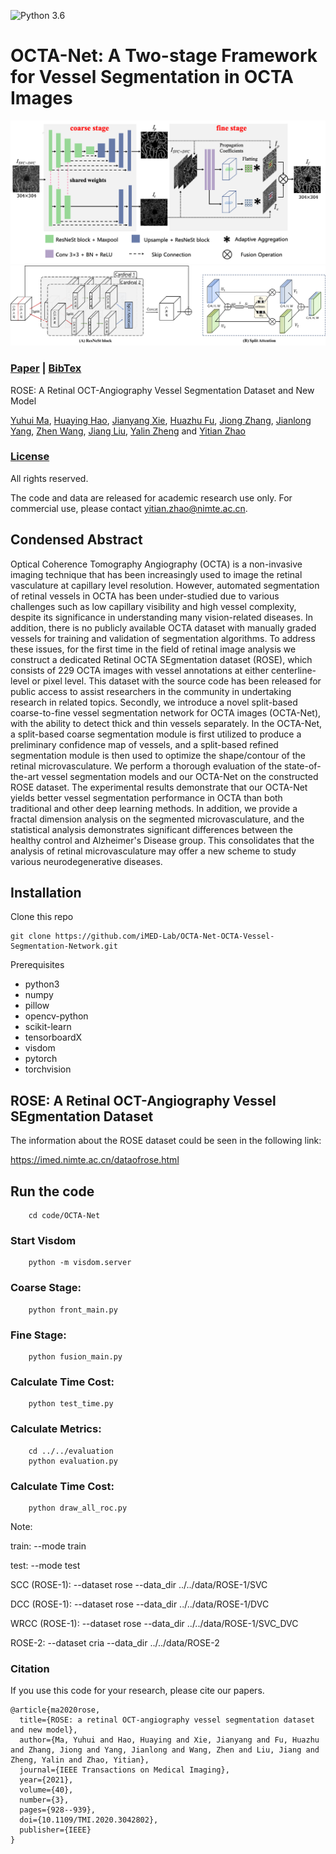 ![Python 3.6](https://img.shields.io/badge/python-3.6-green.svg)
<span id="jump1"></span>
# OCTA-Net: A Two-stage Framework for Vessel Segmentation in OCTA Images
![OCTA-Net Show](./figures/frame.png)
![ResNeSt-Block Show](./figures/FA.png)

###  [Paper](https://arxiv.org/pdf/2007.05201.pdf) | [BibTex](#jump2)

ROSE: A Retinal OCT-Angiography Vessel Segmentation Dataset and New Model<br>

[Yuhui Ma](#jump1),  [Huaying Hao](#jump1), [Jianyang Xie](#jump1), [Huazhu Fu](#jump1), [Jiong Zhang](#jump1), [Jianlong Yang](#jump1), [Zhen Wang](#jump1), [Jiang Liu](#jump1), [Yalin Zheng](#jump1) and [Yitian Zhao](#jump1)<br>

### [License](https://github.com/iMED-Lab/OCTA-Net-OCTA-Vessel-Segmentation-Network/blob/master/LICENSE)

All rights reserved.

The code and data are released for academic research use only. For commercial use, please contact [yitian.zhao@nimte.ac.cn](#jump1).

## Condensed Abstract

Optical Coherence Tomography Angiography (OCTA) is a non-invasive imaging technique that has been increasingly used to image the retinal vasculature at capillary level resolution. However, automated segmentation of retinal vessels in OCTA has been under-studied due to various challenges such as low capillary visibility and high vessel complexity, despite its significance in understanding many vision-related diseases. In addition, there is no publicly available OCTA dataset with manually graded vessels for training and validation of segmentation algorithms. To address these issues, for the first time in the field of retinal image analysis we construct a dedicated Retinal OCTA SEgmentation dataset (ROSE), which consists of 229 OCTA images with vessel annotations at either centerline-level or pixel level. This dataset with the source code has been released for public access to assist researchers in the community in undertaking  research in related topics. Secondly, we introduce a novel split-based coarse-to-fine vessel segmentation network for OCTA images (OCTA-Net), with the ability  to detect thick and thin vessels separately. In the OCTA-Net, a split-based coarse segmentation module is first utilized to produce a preliminary confidence map of vessels, and a split-based refined segmentation module is then used to optimize the shape/contour of the retinal microvasculature. We perform a thorough evaluation of the state-of-the-art vessel segmentation models and our OCTA-Net on the constructed ROSE dataset. The experimental results demonstrate that our OCTA-Net yields better vessel segmentation performance in OCTA than both traditional and other deep learning methods. In addition, we provide a fractal dimension analysis on the segmented microvasculature, and the statistical analysis demonstrates significant differences between the healthy control and Alzheimer's Disease group. This consolidates that the analysis of retinal microvasculature may offer a new scheme to study various neurodegenerative diseases. 

## Installation

Clone this repo
```
git clone https://github.com/iMED-Lab/OCTA-Net-OCTA-Vessel-Segmentation-Network.git
```

Prerequisites
* python3
* numpy
* pillow
* opencv-python
* scikit-learn
* tensorboardX
* visdom
* pytorch
* torchvision

## ROSE:  A Retinal OCT-Angiography Vessel SEgmentation Dataset

The information about the ROSE dataset could be seen in the following link: 

https://imed.nimte.ac.cn/dataofrose.html

## Run the code

```
    cd code/OCTA-Net
```
### Start Visdom
```
    python -m visdom.server
```
### Coarse Stage:
```
    python front_main.py
```
### Fine Stage:
```
    python fusion_main.py
```
### Calculate Time Cost:
```
    python test_time.py
```
### Calculate Metrics:
```
    cd ../../evaluation
    python evaluation.py
```
### Calculate Time Cost:
```
    python draw_all_roc.py
```

Note:

train: --mode train

test: --mode test

SCC (ROSE-1): --dataset rose --data_dir ../../data/ROSE-1/SVC

DCC (ROSE-1): --dataset rose --data_dir ../../data/ROSE-1/DVC

WRCC (ROSE-1): --dataset rose --data_dir ../../data/ROSE-1/SVC_DVC

ROSE-2: --dataset cria --data_dir ../../data/ROSE-2


<span id="jump2"></span>
### Citation
If you use this code for your research, please cite our papers.
```
@article{ma2020rose,
  title={ROSE: a retinal OCT-angiography vessel segmentation dataset and new model},
  author={Ma, Yuhui and Hao, Huaying and Xie, Jianyang and Fu, Huazhu and Zhang, Jiong and Yang, Jianlong and Wang, Zhen and Liu, Jiang and Zheng, Yalin and Zhao, Yitian},
  journal={IEEE Transactions on Medical Imaging},
  year={2021},
  volume={40},
  number={3},
  pages={928--939},
  doi={10.1109/TMI.2020.3042802},
  publisher={IEEE}
}
```


